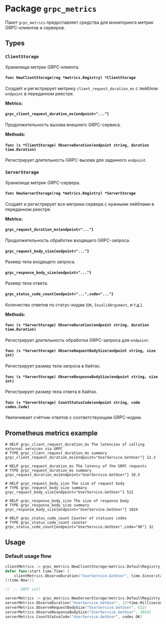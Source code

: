 # Package `grpc_metrics`

Пакет `grpc_metrics` предоставляет средства для мониторинга метрик GRPC-клиентов и серверов.

## Types

### `ClientStorage`

Хранилище метрик GRPC-клиента.

#### `func NewClientStorage(reg *metrics.Registry) *ClientStorage`

Создаёт и регистрирует метрику `client_request_duration_ms` с лейблом `endpoint` в переданном реестре.

**Metrics:**

#### `grpc_client_request_duration_ms{endpoint="..."}`

Продолжительность вызова внешнего GRPC-сервиса.

**Methods:**

#### `func (s *ClientStorage) ObserveDuration(endpoint string, duration time.Duration)`

Регистрирует длительность GRPC-вызова для заданного `endpoint`.

### `ServerStorage`

Хранилище метрик GRPC-сервера.

#### `func NewServerStorage(reg *metrics.Registry) *ServerStorage`

Создаёт и регистрирует все метрики сервера с нужными лейблами в переданном реестре.

**Metrics:**

#### `grpc_request_duration_ms{endpoint="..."}`

Продолжительность обработки входящего GRPC-запроса.

#### `grpc_request_body_size{endpoint="..."}`

Размер тела входящего запроса.

#### `grpc_response_body_size{endpoint="..."}`

Размер тела ответа.

#### `grpc_status_code_count{endpoint="...",code="..."}`

Количество ответов по статус-кодам (`OK`, `InvalidArgument`, и т.д.).

**Methods:**

#### `func (s *ServerStorage) ObserveDuration(endpoint string, duration time.Duration)`

Регистрирует длительность обработки GRPC-запроса для `endpoint`.

#### `func (s *ServerStorage) ObserveRequestBodySize(endpoint string, size int)`

Регистрирует размер тела запроса в байтах.

#### `func (s *ServerStorage) ObserveResponseBodySize(endpoint string, size int)`

Регистрирует размер тела ответа в байтах.

#### `func (s *ServerStorage) CountStatusCode(endpoint string, code codes.Code)`

Увеличивает счётчик ответов с соответствующим GRPC-кодом.

## Prometheus metrics example

```
# HELP grpc_client_request_duration_ms The latencies of calling external services via GRPC
# TYPE grpc_client_request_duration_ms summary
grpc_client_request_duration_ms{endpoint="UserService.GetUser"} 12.3

# HELP grpc_request_duration_ms The latency of the GRPC requests
# TYPE grpc_request_duration_ms summary
grpc_request_duration_ms{endpoint="UserService.GetUser"} 10.5

# HELP grpc_request_body_size The size of request body
# TYPE grpc_request_body_size summary
grpc_request_body_size{endpoint="UserService.GetUser"} 512

# HELP grpc_response_body_size The size of response body
# TYPE grpc_response_body_size summary
grpc_response_body_size{endpoint="UserService.GetUser"} 1024

# HELP grpc_status_code_count Counter of statuses codes
# TYPE grpc_status_code_count counter
grpc_status_code_count{endpoint="UserService.GetUser",code="OK"} 32
```

## Usage

### Default usage flow

```go
clientMetrics := grpc_metrics.NewClientStorage(metrics.DefaultRegistry)
defer func(start time.Time) {
    clientMetrics.ObserveDuration("UserService.GetUser", time.Since(start))
}(time.Now())

// ... GRPC call

serverMetrics := grpc_metrics.NewServerStorage(metrics.DefaultRegistry)
serverMetrics.ObserveDuration("UserService.GetUser", 12*time.Millisecond)
serverMetrics.ObserveRequestBodySize("UserService.GetUser", 512)
serverMetrics.ObserveResponseBodySize("UserService.GetUser", 1024)
serverMetrics.CountStatusCode("UserService.GetUser", codes.OK)
```

